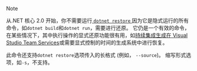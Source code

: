 > [!NOTE]
> 从.NET 核心 2.0 开始，你不需要运行[ `dotnet restore` ](~/docs/core/tools/dotnet-restore.md)因为它是隐式运行的所有命令，如`dotnet build`和`dotnet run`，需要进行还原。 它仍是一个有效的命令，在某些情况下，其中执行操作的显式还原功能很有用，如[持续集成生成在 Visual Studio Team Services](/vsts/build-release/apps/aspnet/build-aspnet-core)或需要显式控制的时间的生成系统中进行恢复。
>
> 此命令还支持`dotnet restore`选项传入的长格式 (例如， `--source`)。 缩写形式选项，如`-s`，不支持。